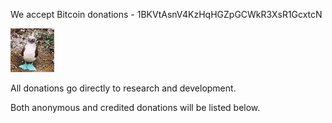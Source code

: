We accept Bitcoin donations - 1BKVtAsnV4KzHqHGZpGCWkR3XsR1GcxtcN

![image](image.jpg)

All donations go directly to research and development.

Both anonymous and credited donations will be listed below.